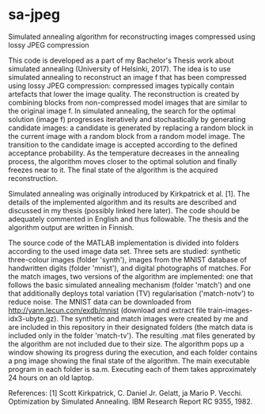 # sa-jpeg
Simulated annealing algorithm for reconstructing images compressed using lossy JPEG compression

This code is developed as a part of my Bachelor's Thesis work about simulated annealing (University of Helsinki, 2017). The idea is to use simulated annealing to reconstruct an image f that has been compressed using lossy JPEG compression: compressed images typically contain artefacts that lower the image quality. The reconstruction is created by combining blocks from non-compressed model images that are similar to the original image f. In simulated annealing, the search for the optimal solution (image f) progresses iteratively and stochastically by generating candidate images: a candidate is generated by replacing a random block in the current image with a random block from a random model image. The transition to the candidate image is accepted according to the defined acceptance probability. As the temperature decreases in the annealing process, the algorithm moves closer to the optimal solution and finally freezes near to it. The final state of the algorithm is the acquired reconstruction.

Simulated annealing was originally introduced by Kirkpatrick et al. [1]. The details of the implemented algorithm and its results are described and discussed in my thesis (possibly linked here later). The code should be adequately commented in English and thus followable. The thesis and the algorithm output are written in Finnish.

The source code of the MATLAB implementation is divided into folders according to the used image data set. Three sets are studied: synthetic three-colour images (folder 'synth'), images from the MNIST database of handwritten digits (folder 'mnist'), and digital photographs of matches. For the match images, two versions of the algorithm are implemented: one that follows the basic simulated annealing mechanism (folder 'match') and one that additionally deploys total variation (TV) regularisation ('match-notv') to reduce noise. The MNIST data can be downloaded from http://yann.lecun.com/exdb/mnist (download and extract file train-images-idx3-ubyte.gz). The synthetic and match images were created by me and are included in this repository in their designated folders (the match data is included only in the folder 'match-tv'). The resulting .mat files generated by the algorithm are not included due to their size. The algorithm pops up a window showing its progress during the execution, and each folder contains a png image showing the final state of the algorithm. The main executable program in each folder is sa.m. Executing each of them takes approximately 24 hours on an old laptop.

References:
[1] Scott Kirkpatrick, C. Daniel Jr. Gelatt, ja Mario P. Vecchi. Optimization by Simulated Annealing. IBM Research Report RC 9355, 1982.